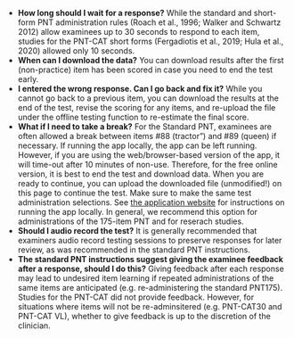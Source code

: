 - **How long should I wait for a response?** While the standard and short-form PNT administration rules (Roach et al., 1996; Walker and Schwartz 2012) allow examinees up to 30 seconds to respond to each item, studies for the PNT-CAT short forms (Fergadiotis et al., 2019; Hula et al., 2020) allowed only 10 seconds.
- **When can I download the data?** You can download results after the first (non-practice) item has been scored in case you need to end the test early. 
- **I entered the wrong response. Can I go back and fix it?** While you cannot go back to a previous item, you can download the results at the end of the test, revise the scoring for any items, and re-upload the file under the offline testing function to re-estimate the final score. 
- **What if I need to take a break?**  For the Standard PNT, examinees are often allowed a break between items #88 (tractor”) and #89 (queen) if necessary. If running the app locally, the app can be left running. However, if you are using the web/browser-based version of the app, it will time-out after 10 minutes of non-use. Therefore, for the free online version, it is best to end the test and download data. When you are ready to continue, you can upload the downloaded file (unmodified!) on this page to continue the test. Make sure to make the same test administration selections. See <a href="https://rbcavanaugh.github.io/pnt/articles/articles/pnt.html" target="_blank">the application website</a> for instructions on running the app locally. In general, we recommend this option for administrations of the 175-item PNT and for reserach studies.
- **Should I audio record the test?** It is generally recommended that examiners audio record testing sessions to preserve responses for later review, as was recommended in the standard PNT instructions. 
- **The standard PNT instructions suggest giving the examinee feedback after a response, should I do this?** Giving feedback after each response may lead to undesired item learning if repeated administrations of the same items are anticipated (e.g. re-administering the standard PNT175). Studies for the PNT-CAT did not provide feedback. However, for situations where items will not be re-adminsitered (e.g. PNT-CAT30 and PNT-CAT VL), whether to give feedback is up to the discretion of the clinician.
